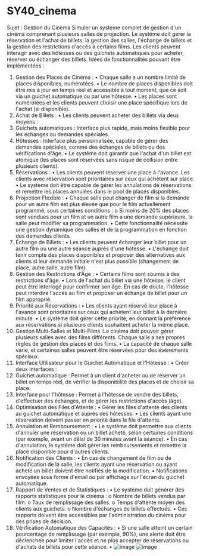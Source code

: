# SY40_cinema
Sujet : Gestion du Cinéma
Simuler un système complet de gestion d'un cinéma comprenant plusieurs salles de projection.
Le système doit gérer la réservation et l'achat de billets, la gestion des salles, l'échange de
billets et la gestion des restrictions d'accès à certains films. Les clients peuvent interagir avec
des hôtesses ou des guichets automatiques pour acheter, réserver ou échanger des billets.
Idées de fonctionnalités pouvant être implémentées :
1. Gestion des Places de Cinéma :
• Chaque salle a un nombre limité de places disponibles, numérotées.
• Le nombre de places disponibles doit être mis à jour en temps réel et accessible à tout
moment, que ce soit via un guichet automatique ou par une hôtesse.
• Les places sont numérotées et les clients peuvent choisir une place spécifique lors de
l'achat (si disponible).
2. Achat de Billets :
• Les clients peuvent acheter des billets via deux moyens :
1. Guichets automatiques : Interface plus rapide, mais moins flexible pour les
échanges ou demandes spéciales.
2. Hôtesses : Interface plus personnalisée, capable de gérer des demandes
spéciales, comme des échanges de billets ou des vérifications d'âge.
• Le système doit garantir que l'achat d'un billet est atomique (les places sont réservées
sans risque de collision entre plusieurs clients).
3. Réservations :
• Les clients peuvent réserver une place à l'avance. Les clients avec réservation sont
prioritaires sur ceux qui achètent sur place.
• Le système doit être capable de gérer les annulations de réservations et remettre les
places annulées dans le pool de places disponibles.
4. Projection Flexible :
• Chaque salle peut changer de film si la demande pour un autre film est plus élevée que
pour le film actuellement programmé, sous certaines conditions :
o Si moins de 20% des places sont vendues pour un film et un autre film a une
demande supérieure, la salle peut modifier sa programmation.
• Cette fonctionnalité nécessite une gestion dynamique des salles et de la programmation
en fonction des demandes clients.
5. Échange de Billets :
• Les clients peuvent échanger leur billet pour un autre film ou une autre séance auprès
d'une hôtesse.
• L'échange doit tenir compte des places disponibles et proposer des alternatives aux
clients si leur demande initiale n'est plus possible (changement de place, autre salle,
autre film).
6. Gestion des Restrictions d'Âge :
• Certains films sont soumis à des restrictions d'âge.
• Lors de l'achat du billet via une hôtesse, le client peut être interrogé pour confirmer son
âge. En cas de doute, l'hôtesse peut interdire l'accès au film et proposer un échange de
billet pour un film approprié.
7. Priorité aux Réservations :
• Les clients ayant réservé leur place à l'avance sont prioritaires sur ceux qui achètent leur
billet à la dernière minute.
• Le système doit gérer cette priorité, en donnant la préférence aux réservations si
plusieurs clients souhaitent acheter la même place.
8. Gestion Multi-Salles et Multi-Films :Le cinéma doit pouvoir gérer plusieurs salles avec des films différents. Chaque salle a
ses propres règles de gestion des places et des films.
• La capacité de chaque salle varie, et certaines salles peuvent être réservées pour des
événements spéciaux.
9. Interface Utilisateur pour le Guichet Automatique et l'Hôtesse :
• Créer deux interfaces :
1. Guichet automatique : Permet à un client d'acheter ou de réserver un billet en
temps réel, de vérifier la disponibilité des places et de choisir sa place.
2. Interface pour l'hôtesse : Permet à l'hôtesse de vendre des billets, d'effectuer
des échanges, et de gérer les restrictions d'accès (âge).
10. Optimisation des Files d'Attente :
• Gérer les files d'attente des clients au guichet automatique et auprès des hôtesses.
• Les clients ayant une réservation doivent passer en priorité dans la file d'attente.
11. Annulation et Remboursement :
• Le système doit permettre aux clients d'annuler une réservation ou un billet acheté,
selon certaines conditions (par exemple, avant un délai de 30 minutes avant la séance).
• En cas d'annulation, le système doit gérer les remboursements et remettre la place
disponible pour d'autres clients.
12. Notification des Clients :
• En cas de changement de film ou de modification de la salle, les clients ayant une
réservation ou ayant acheté un billet doivent être notifiés de la modification.
• Notifications envoyées sous forme d'email ou par affichage sur l'écran du guichet
automatique.
13. Rapport de Ventes et de Statistiques :
• Le système doit générer des rapports statistiques pour le cinéma :
o Nombre de billets vendus par film.
o Taux de remplissage des salles.
o Temps d'attente moyen des clients aux guichets.
o Nombre d'échanges de billets effectués.
• Ces rapports doivent être accessibles par l'administration du cinéma pour des prises de
décision.
14. Vérification Automatique des Capacités :
• Si une salle atteint un certain pourcentage de remplissage (par exemple, 90%), une
alerte doit être déclenchée pour limiter l'accès et ne plus accepter de réservations ou
d'achats de billets pour cette séance.
•
![image](https://github.com/user-attachments/assets/03f8efda-e588-4e01-a0fd-ab7c7e44d9aa)
![image](https://github.com/user-attachments/assets/333f9606-069e-49ed-8623-6eb4da2b38d3)




